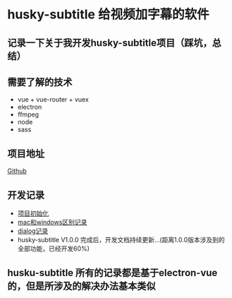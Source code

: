 # husky-subtitle 给视频加字幕的软件
## 记录一下关于我开发husky-subtitle项目（踩坑，总结）

## 需要了解的技术
* vue  +  vue-router  +  vuex
* electron
* ffmpeg
* node 
* sass


## 项目地址
[Github](https://github.com/huskyAreYouScared/subtitle)

## 开发记录
* [项目初始化](./InitProject.html)
* [mac和windows区别记录](./mac_windows.html)
* [dialog记录](./electronDialog.html)
* husky-subtitle V1.0.0 完成后，开发文档持续更新...(距离1.0.0版本涉及到的全部功能，已经开发60%)

## husku-subtitle 所有的记录都是基于electron-vue的，但是所涉及的解决办法基本类似